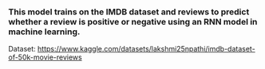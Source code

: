 ### This model trains on the IMDB dataset and reviews to predict whether a review is positive or negative using an RNN model in machine learning.
Dataset: https://www.kaggle.com/datasets/lakshmi25npathi/imdb-dataset-of-50k-movie-reviews
